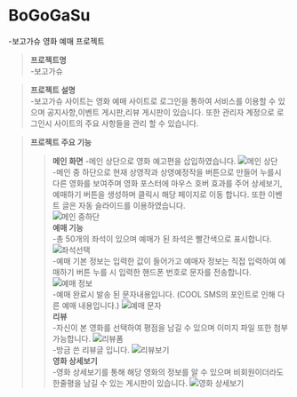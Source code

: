 # BoGoGaSu
-보고가슈 영화 예매 프로젝트
> **프로젝트명** <br>
-보고가슈

> **프로젝트 설명** <br>
-보고가슈 사이트는 영화 예매 사이트로 로그인을 통하여 서비스를 이용할 수 있으며 공지사항,이벤트 게시판,리뷰 게시판이 있습니다. 또한 관리자 계정으로 로그인시 사이트의 주요 사항들을 관리 할 수 있습니다.

>**프로젝트 주요 기능**<br>
>>**메인 화면**
-메인 상단으로 영화 예고편을 삽입하였습니다.
![메인 상단](https://user-images.githubusercontent.com/125838429/227843617-02a029c7-871a-46a8-97e4-6fb777935666.png) <br>
-메인 중 하단으로 현재 상영작과 상영예정작을 버튼으로 만들어 누를시 다른 영화를 보여주며 영화 포스터에 마우스 호버 효과를 주어 상세보기, 예매하기 버튼을 생성하며 클릭시 해당 페이지로 이동 합니다. 또한 이벤트 글은 자동 슬라이드를 이용하였습니다.<br>
![메인 중하단](https://user-images.githubusercontent.com/125838429/227844138-883b526d-b577-4f89-b051-3472c4c76b0e.png)<br>
>>**예매 기능** <br>
-총 50개의 좌석이 있으며 예매가 된 좌석은 빨간색으로 표시합니다. <br>
![좌석선택](https://user-images.githubusercontent.com/125838429/227844586-6793c433-07d1-4df8-ac88-2b61a4262e60.png)<br>
-예매 기본 정보는 입력한 값이 들어가고 예매자 정보는 직접 입력하여 예매하기 버튼 누를 시 입력한 핸드폰 번호로 문자를 전송합니다.<br>
![예매 정보](https://user-images.githubusercontent.com/125838429/227844867-060fe51f-0737-4632-826d-b70096485097.png)<br>
-예매 완료시 발송 된 문자내용입니다. (COOL SMS의 포인트로 인해 다른 예매 내용입니다.)
![예매 문자](https://user-images.githubusercontent.com/125838429/227845103-edb28428-f098-4476-ad4a-e6f34b9ec4fc.png)<br>
>>**리뷰**<br>
-자신이 본 영화를 선택하여 평점을 남길 수 있으며 이미지 파일 또한 첨부 가능합니다.
![리뷰폼](https://user-images.githubusercontent.com/125838429/227845286-5b602da4-d683-48ee-8d57-2dec37feef00.png)<br>
-방금 쓴 리뷰글 입니다.
![리뷰보기](https://user-images.githubusercontent.com/125838429/227845296-3aa0a6f1-b24f-421e-932f-55c7fe31a09e.png)<br>
>>**영화 상세보기**<br>
-영화 상세보기를 통해 해당 영화의 정보를 알 수 있으며 비회원이더라도 한줄평을 남길 수 있는 게시판이 있습니다.
![영화 상세보기](https://user-images.githubusercontent.com/125838429/227845304-8aae2b0c-6dc8-43a5-9801-00a850b47010.png)
<br>
